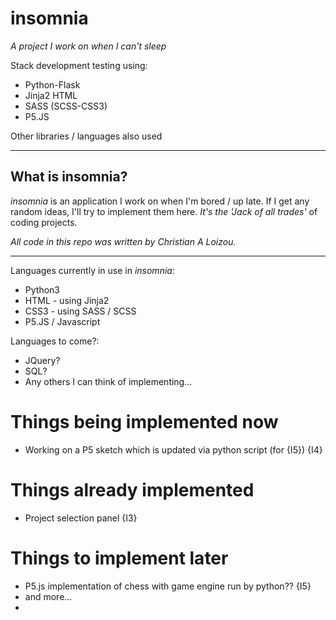 # insomnia
*_A project I work on when I can't sleep_*


Stack development testing using:
* Python-Flask
* Jinja2 HTML
* SASS (SCSS-CSS3)
* P5.JS 

Other libraries / languages also used

---
## What is insomnia?
*_insomnia_* is an application I work on when I'm bored / up late. If I get any random ideas, I'll try to implement them here.
_It's the 'Jack of all trades'_ of coding projects. 

_All code in this repo was written by Christian A Loizou._

---
Languages currently in use in _*insomnia*_:
* Python3
* HTML - using Jinja2
* CSS3 - using SASS / SCSS
* P5.JS / Javascript

Languages to come?:
* JQuery?
* SQL?
* Any others I can think of implementing...

# Things being implemented now
* Working on a P5 sketch which is updated via python script (for {I5}) {I4}

# Things already implemented
* Project selection panel {I3}

# Things to implement later
* P5.js implementation of chess with game engine run by python?? {I5}
* and more...
* 